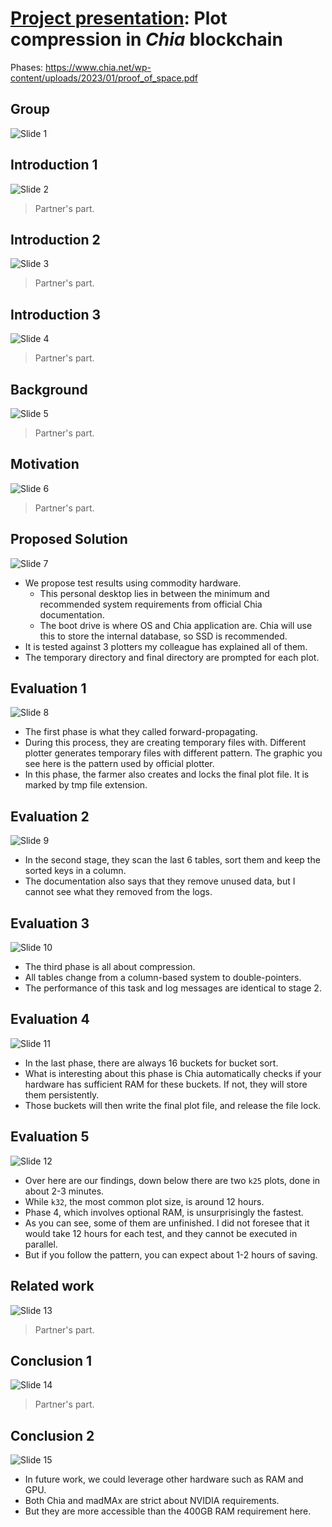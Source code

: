 # [Project presentation](https://github.com/hendraanggrian/IIT-CS554/blob/assets/assignments/proj_presentation.pdf): Plot compression in *Chia* blockchain

Phases: https://www.chia.net/wp-content/uploads/2023/01/proof_of_space.pdf

## Group

![Slide 1](https://github.com/hendraanggrian/IIT-CS554/raw/assets/bladebit-research/slide1.png)

## Introduction 1

![Slide 2](https://github.com/hendraanggrian/IIT-CS554/raw/assets/bladebit-research/slide2.png)

> Partner's part.

## Introduction 2

![Slide 3](https://github.com/hendraanggrian/IIT-CS554/raw/assets/bladebit-research/slide3.png)

> Partner's part.

## Introduction 3

![Slide 4](https://github.com/hendraanggrian/IIT-CS554/raw/assets/bladebit-research/slide4.png)

> Partner's part.

## Background

![Slide 5](https://github.com/hendraanggrian/IIT-CS554/raw/assets/bladebit-research/slide5.png)

> Partner's part.

## Motivation

![Slide 6](https://github.com/hendraanggrian/IIT-CS554/raw/assets/bladebit-research/slide6.png)

> Partner's part.

## Proposed Solution

![Slide 7](https://github.com/hendraanggrian/IIT-CS554/raw/assets/bladebit-research/slide7.png)

- We propose test results using commodity hardware.
  - This personal desktop lies in between the minimum and recommended system
    requirements from official Chia documentation.
  - The boot drive is where OS and Chia application are. Chia will use this to
    store the internal database, so SSD is recommended.
- It is tested against 3 plotters my colleague has explained all of them.
- The temporary directory and final directory are prompted for each plot.

## Evaluation 1

![Slide 8](https://github.com/hendraanggrian/IIT-CS554/raw/assets/bladebit-research/slide8.png)

- The first phase is what they called forward-propagating.
- During this process, they are creating temporary files with. Different plotter
  generates temporary files with different pattern. The graphic you see here is
  the pattern used by official plotter.
- In this phase, the farmer also creates and locks the final plot file. It is
  marked by tmp file extension.

## Evaluation 2

![Slide 9](https://github.com/hendraanggrian/IIT-CS554/raw/assets/bladebit-research/slide9.png)

- In the second stage, they scan the last 6 tables, sort them and keep the
  sorted keys in a column.
- The documentation also says that they remove unused data, but I cannot see
  what they removed from the logs.

## Evaluation 3

![Slide 10](https://github.com/hendraanggrian/IIT-CS554/raw/assets/bladebit-research/slide10.png)

- The third phase is all about compression.
- All tables change from a column-based system to double-pointers.
- The performance of this task and log messages are identical to stage 2.

## Evaluation 4

![Slide 11](https://github.com/hendraanggrian/IIT-CS554/raw/assets/bladebit-research/slide11.png)

- In the last phase, there are always 16 buckets for bucket sort.
- What is interesting about this phase is Chia automatically checks if your
  hardware has sufficient RAM for these buckets. If not, they will store them
  persistently.
- Those buckets will then write the final plot file, and release the file lock.

## Evaluation 5

![Slide 12](https://github.com/hendraanggrian/IIT-CS554/raw/assets/bladebit-research/slide12.png)

- Over here are our findings, down below there are two `k25` plots, done in
  about 2-3 minutes.
- While `k32`, the most common plot size, is around 12 hours.
- Phase 4, which involves optional RAM, is unsurprisingly the fastest.
- As you can see, some of them are unfinished. I did not foresee that it
  would take 12 hours for each test, and they cannot be executed in parallel.
- But if you follow the pattern, you can expect about 1-2 hours of saving.

## Related work

![Slide 13](https://github.com/hendraanggrian/IIT-CS554/raw/assets/bladebit-research/slide13.png)

> Partner's part.

## Conclusion 1

![Slide 14](https://github.com/hendraanggrian/IIT-CS554/raw/assets/bladebit-research/slide14.png)

> Partner's part.

## Conclusion 2

![Slide 15](https://github.com/hendraanggrian/IIT-CS554/raw/assets/bladebit-research/slide15.png)

- In future work, we could leverage other hardware such as RAM and GPU.
- Both Chia and madMAx are strict about NVIDIA requirements.
- But they are more accessible than the 400GB RAM requirement here.
